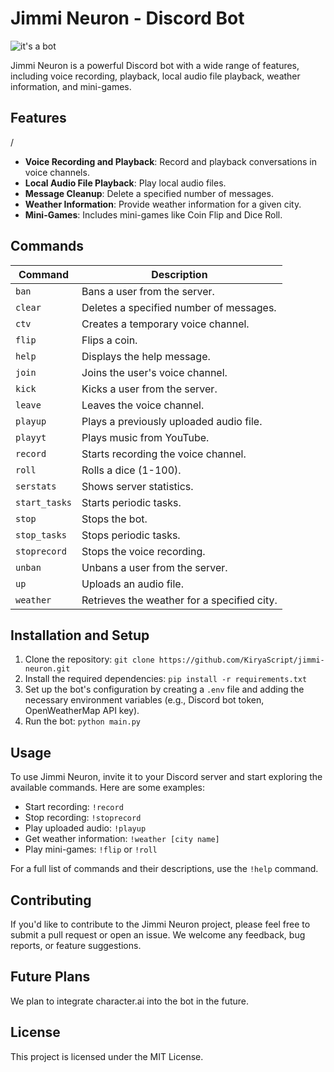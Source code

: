 # Jimmi Neuron - Discord Bot

![it's a bot](https://i.postimg.cc/mkXk4pGY/bot.jpg)

Jimmi Neuron is a powerful Discord bot with a wide range of features, including voice recording, playback, local audio file playback, weather information, and mini-games.

## Features
/

- **Voice Recording and Playback**: Record and playback conversations in voice channels.
- **Local Audio File Playback**: Play local audio files.
- **Message Cleanup**: Delete a specified number of messages.
- **Weather Information**: Provide weather information for a given city.
- **Mini-Games**: Includes mini-games like Coin Flip and Dice Roll.

## Commands

| Command | Description |
|---------|-------------|
| `ban` | Bans a user from the server. |
| `clear` | Deletes a specified number of messages. |
| `ctv` | Creates a temporary voice channel. |
| `flip` | Flips a coin. |
| `help` | Displays the help message. |
| `join` | Joins the user's voice channel. |
| `kick` | Kicks a user from the server. |
| `leave` | Leaves the voice channel. |
| `playup` | Plays a previously uploaded audio file. |
| `playyt` | Plays music from YouTube. |
| `record` | Starts recording the voice channel. |
| `roll` | Rolls a dice (1-100). |
| `serstats` | Shows server statistics. |
| `start_tasks` | Starts periodic tasks. |
| `stop` | Stops the bot. |
| `stop_tasks` | Stops periodic tasks. |
| `stoprecord` | Stops the voice recording. |
| `unban` | Unbans a user from the server. |
| `up` | Uploads an audio file. |
| `weather` | Retrieves the weather for a specified city. |

## Installation and Setup

1. Clone the repository: `git clone https://github.com/KiryaScript/jimmi-neuron.git`
2. Install the required dependencies: `pip install -r requirements.txt`
3. Set up the bot's configuration by creating a `.env` file and adding the necessary environment variables (e.g., Discord bot token, OpenWeatherMap API key).
4. Run the bot: `python main.py`

## Usage

To use Jimmi Neuron, invite it to your Discord server and start exploring the available commands. Here are some examples:

- Start recording: `!record`
- Stop recording: `!stoprecord`
- Play uploaded audio: `!playup`
- Get weather information: `!weather [city name]`
- Play mini-games: `!flip` or `!roll`

For a full list of commands and their descriptions, use the `!help` command.

## Contributing

If you'd like to contribute to the Jimmi Neuron project, please feel free to submit a pull request or open an issue. We welcome any feedback, bug reports, or feature suggestions.

## Future Plans

We plan to integrate character.ai into the bot in the future.

## License

This project is licensed under the MIT License.
